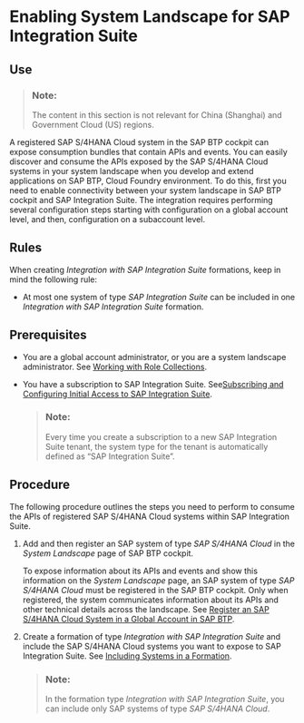 <!-- loioa14c2769117043afb4e56da12d5ea885 -->

# Enabling System Landscape for SAP Integration Suite



<a name="loioa14c2769117043afb4e56da12d5ea885__section_g21_b52_lcc"/>

## Use

> ### Note:  
> The content in this section is not relevant for China \(Shanghai\) and Government Cloud \(US\) regions.

A registered SAP S/4HANA Cloud system in the SAP BTP cockpit can expose consumption bundles that contain APIs and events. You can easily discover and consume the APIs exposed by the SAP S/4HANA Cloud systems in your system landscape when you develop and extend applications on SAP BTP, Cloud Foundry environment. To do this, first you need to enable connectivity between your system landscape in SAP BTP cockpit and SAP Integration Suite. The integration requires performing several configuration steps starting with configuration on a global account level, and then, configuration on a subaccount level.



<a name="loioa14c2769117043afb4e56da12d5ea885__section_apz_d52_lcc"/>

## Rules

When creating *Integration with SAP Integration Suite* formations, keep in mind the following rule:

-   At most one system of type *SAP Integration Suite* can be included in one *Integration with SAP Integration Suite* formation.




## Prerequisites

-   You are a global account administrator, or you are a system landscape administrator. See [Working with Role Collections](../50-administration-and-ops/working-with-role-collections-393ea0b.md).

-   You have a subscription to SAP Integration Suite. See[Subscribing and Configuring Initial Access to SAP Integration Suite](https://help.sap.com/docs/integration-suite/sap-integration-suite/subscribing-to-integration-suite?version=CLOUD).

    > ### Note:  
    > Every time you create a subscription to a new SAP Integration Suite tenant, the system type for the tenant is automatically defined as “SAP Integration Suite”.




<a name="loioa14c2769117043afb4e56da12d5ea885__section_npx_bbl_xbc"/>

## Procedure

The following procedure outlines the steps you need to perform to consume the APIs of registered SAP S/4HANA Cloud systems within SAP Integration Suite.

1.  Add and then register an SAP system of type *SAP S/4HANA Cloud* in the *System Landscape* page of SAP BTP cockpit.

    To expose information about its APIs and events and show this information on the *System Landscape* page, an SAP system of type *SAP S/4HANA Cloud* must be registered in the SAP BTP cockpit. Only when registered, the system communicates information about its APIs and other technical details across the landscape. See [Register an SAP S/4HANA Cloud System in a Global Account in SAP BTP](register-an-sap-s-4hana-cloud-system-in-a-global-account-in-sap-btp-28171b6.md).

2.  Create a formation of type *Integration with SAP Integration Suite* and include the SAP S/4HANA Cloud systems you want to expose to SAP Integration Suite. See [Including Systems in a Formation](including-systems-in-a-formation-68b04fa.md).

    > ### Note:  
    > In the formation type *Integration with SAP Integration Suite*, you can include only SAP systems of type *SAP S/4HANA Cloud*.


